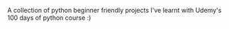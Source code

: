 A collection of python beginner friendly projects I've learnt with Udemy's 100 days of python course :)
